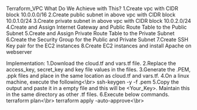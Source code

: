 Terraform_VPC
What Do We Achieve with This?
1.Create vpc with CIDR block 10.0.0.0/16
2.Create public subnet in above vpc with CIDR block 10.0.1.0/24
3.Create private subnet in above vpc with CIDR block 10.0.2.0/24
4.Create and Assign Internet Gateway and Public Route Table to the Public Subnet
5.Create and Assign Private Route Table to the Private Subnet
6.Create the Security Group for the Public and Private Subnet
7.Create SSH Key pair for the EC2 instances
8.Create EC2 instances and install Apache on webserver

Implementation:
1.Download the cloud.tf and vars.tf file.
2.Replace the access_key, secret_key and key file values in the files.
3.Generate the .PEM, .ppk files and place in the same location as cloud.tf and vars.tf.
4.On a linux machine, execute the following<\br>
ssh-keygen -y -f .pem
5.Copy the output and paste it in a empty file and this will be <Your_Key>. Maintain this in the same directory as other .tf files.
6.Execute below commands.
terraform plan<\br>
terraform apply -auto-approve<\br>

